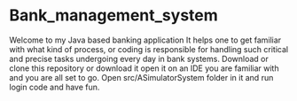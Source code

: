 # Bank_management_system
Welcome to my Java based banking application It helps one to get familiar with what kind of process, or coding is responsible for handling such critical and precise tasks 
undergoing every day in bank systems. 
Download or clone this repository or download it open it on an IDE you are familiar with and you are all set to go.
Open src/ASimulatorSystem folder in it and run login code and have fun.
